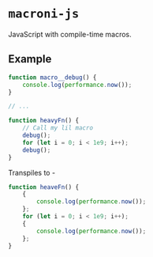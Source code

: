 # `macroni-js`

JavaScript with compile-time macros.

## Example

```javascript
function macro__debug() {
    console.log(performance.now());
}

// ...

function heavyFn() {
    // Call my lil macro
    debug();
    for (let i = 0; i < 1e9; i++);
    debug();
}
```

Transpiles to -

```javascript
function heaveFn() {
    {
        console.log(performance.now());
    };
    for (let i = 0; i < 1e9; i++);
    {
        console.log(performance.now());
    };
}
```